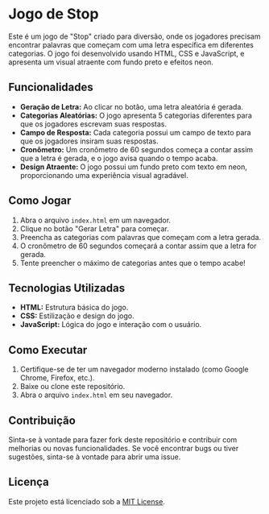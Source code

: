 # Jogo de Stop

Este é um jogo de "Stop" criado para diversão, onde os jogadores precisam encontrar palavras que começam com uma letra específica em diferentes categorias. O jogo foi desenvolvido usando HTML, CSS e JavaScript, e apresenta um visual atraente com fundo preto e efeitos neon.

## Funcionalidades

- **Geração de Letra:** Ao clicar no botão, uma letra aleatória é gerada.
- **Categorias Aleatórias:** O jogo apresenta 5 categorias diferentes para que os jogadores escrevam suas respostas.
- **Campo de Resposta:** Cada categoria possui um campo de texto para que os jogadores insiram suas respostas.
- **Cronômetro:** Um cronômetro de 60 segundos começa a contar assim que a letra é gerada, e o jogo avisa quando o tempo acaba.
- **Design Atraente:** O jogo possui um fundo preto com texto em neon, proporcionando uma experiência visual agradável.

## Como Jogar

1. Abra o arquivo `index.html` em um navegador.
2. Clique no botão "Gerar Letra" para começar.
3. Preencha as categorias com palavras que começam com a letra gerada.
4. O cronômetro de 60 segundos começará a contar assim que a letra for gerada.
5. Tente preencher o máximo de categorias antes que o tempo acabe!

## Tecnologias Utilizadas

- **HTML:** Estrutura básica do jogo.
- **CSS:** Estilização e design do jogo.
- **JavaScript:** Lógica do jogo e interação com o usuário.

## Como Executar

1. Certifique-se de ter um navegador moderno instalado (como Google Chrome, Firefox, etc.).
2. Baixe ou clone este repositório.
3. Abra o arquivo `index.html` em seu navegador.

## Contribuição

Sinta-se à vontade para fazer fork deste repositório e contribuir com melhorias ou novas funcionalidades. Se você encontrar bugs ou tiver sugestões, sinta-se à vontade para abrir uma issue.

## Licença

Este projeto está licenciado sob a [MIT License](LICENSE).
